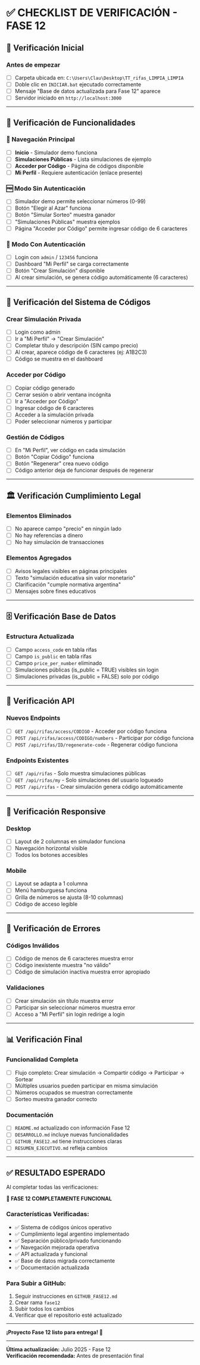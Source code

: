 # ✅ CHECKLIST DE VERIFICACIÓN - FASE 12

## 🚀 Verificación Inicial

### Antes de empezar
- [ ] Carpeta ubicada en: `C:\Users\Clau\Desktop\TT_rifas_LIMPIA_LIMPIA`
- [ ] Doble clic en `INICIAR.bat` ejecutado correctamente
- [ ] Mensaje "Base de datos actualizada para Fase 12" aparece
- [ ] Servidor iniciado en `http://localhost:3000`

---

## 🎯 Verificación de Funcionalidades

### 📱 Navegación Principal
- [ ] **Inicio** - Simulador demo funciona
- [ ] **Simulaciones Públicas** - Lista simulaciones de ejemplo
- [ ] **Acceder por Código** - Página de códigos disponible
- [ ] **Mi Perfil** - Requiere autenticación (enlace presente)

### 🆓 Modo Sin Autenticación
- [ ] Simulador demo permite seleccionar números (0-99)
- [ ] Botón "Elegir al Azar" funciona
- [ ] Botón "Simular Sorteo" muestra ganador
- [ ] "Simulaciones Públicas" muestra ejemplos
- [ ] Página "Acceder por Código" permite ingresar código de 6 caracteres

### 👤 Modo Con Autenticación
- [ ] Login con `admin` / `123456` funciona
- [ ] Dashboard "Mi Perfil" se carga correctamente
- [ ] Botón "Crear Simulación" disponible
- [ ] Al crear simulación, se genera código automáticamente (6 caracteres)

---

## 🔑 Verificación del Sistema de Códigos

### Crear Simulación Privada
- [ ] Login como admin
- [ ] Ir a "Mi Perfil" → "Crear Simulación"
- [ ] Completar título y descripción (SIN campo precio)
- [ ] Al crear, aparece código de 6 caracteres (ej: A1B2C3)
- [ ] Código se muestra en el dashboard

### Acceder por Código
- [ ] Copiar código generado
- [ ] Cerrar sesión o abrir ventana incógnita
- [ ] Ir a "Acceder por Código"
- [ ] Ingresar código de 6 caracteres
- [ ] Acceder a la simulación privada
- [ ] Poder seleccionar números y participar

### Gestión de Códigos
- [ ] En "Mi Perfil", ver código en cada simulación
- [ ] Botón "Copiar Código" funciona
- [ ] Botón "Regenerar" crea nuevo código
- [ ] Código anterior deja de funcionar después de regenerar

---

## 🏛️ Verificación Cumplimiento Legal

### Elementos Eliminados
- [ ] No aparece campo "precio" en ningún lado
- [ ] No hay referencias a dinero
- [ ] No hay simulación de transacciones

### Elementos Agregados
- [ ] Avisos legales visibles en páginas principales
- [ ] Texto "simulación educativa sin valor monetario"
- [ ] Clarificación "cumple normativa argentina"
- [ ] Mensajes sobre fines educativos

---

## 🗄️ Verificación Base de Datos

### Estructura Actualizada
- [ ] Campo `access_code` en tabla rifas
- [ ] Campo `is_public` en tabla rifas
- [ ] Campo `price_per_number` eliminado
- [ ] Simulaciones públicas (is_public = TRUE) visibles sin login
- [ ] Simulaciones privadas (is_public = FALSE) solo por código

---

## 🔌 Verificación API

### Nuevos Endpoints
- [ ] `GET /api/rifas/access/CODIGO` - Acceder por código funciona
- [ ] `POST /api/rifas/access/CODIGO/numbers` - Participar por código funciona
- [ ] `POST /api/rifas/ID/regenerate-code` - Regenerar código funciona

### Endpoints Existentes
- [ ] `GET /api/rifas` - Solo muestra simulaciones públicas
- [ ] `GET /api/rifas/my` - Solo simulaciones del usuario logueado
- [ ] `POST /api/rifas` - Crear simulación genera código automáticamente

---

## 📱 Verificación Responsive

### Desktop
- [ ] Layout de 2 columnas en simulador funciona
- [ ] Navegación horizontal visible
- [ ] Todos los botones accesibles

### Mobile
- [ ] Layout se adapta a 1 columna
- [ ] Menú hamburguesa funciona
- [ ] Grilla de números se ajusta (8-10 columnas)
- [ ] Código de acceso legible

---

## 🐛 Verificación de Errores

### Códigos Inválidos
- [ ] Código de menos de 6 caracteres muestra error
- [ ] Código inexistente muestra "no válido"
- [ ] Código de simulación inactiva muestra error apropiado

### Validaciones
- [ ] Crear simulación sin título muestra error
- [ ] Participar sin seleccionar números muestra error
- [ ] Acceso a "Mi Perfil" sin login redirige a login

---

## 📊 Verificación Final

### Funcionalidad Completa
- [ ] Flujo completo: Crear simulación → Compartir código → Participar → Sortear
- [ ] Múltiples usuarios pueden participar en misma simulación
- [ ] Números ocupados se muestran correctamente
- [ ] Sorteo muestra ganador correcto

### Documentación
- [ ] `README.md` actualizado con información Fase 12
- [ ] `DESARROLLO.md` incluye nuevas funcionalidades
- [ ] `GITHUB_FASE12.md` tiene instrucciones claras
- [ ] `RESUMEN_EJECUTIVO.md` refleja cambios

---

## ✅ RESULTADO ESPERADO

Al completar todas las verificaciones:

**🎉 FASE 12 COMPLETAMENTE FUNCIONAL**

### Características Verificadas:
- ✅ Sistema de códigos únicos operativo
- ✅ Cumplimiento legal argentino implementado
- ✅ Separación público/privado funcionando
- ✅ Navegación mejorada operativa
- ✅ API actualizada y funcional
- ✅ Base de datos migrada correctamente
- ✅ Documentación actualizada

### Para Subir a GitHub:
1. Seguir instrucciones en `GITHUB_FASE12.md`
2. Crear rama `fase12`
3. Subir todos los cambios
4. Verificar que el repositorio esté actualizado

---

**¡Proyecto Fase 12 listo para entrega! 🚀**

---

**Última actualización:** Julio 2025 - Fase 12  
**Verificación recomendada:** Antes de presentación final
